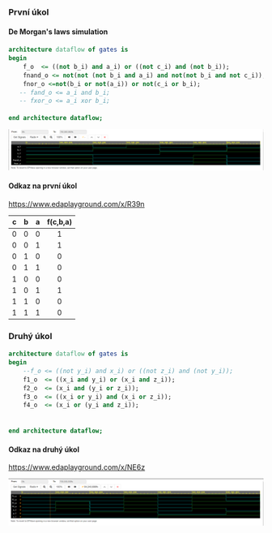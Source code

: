 ### První úkol
#### De Morgan's laws simulation

```vhdl
architecture dataflow of gates is
begin
    f_o  <= ((not b_i) and a_i) or ((not c_i) and (not b_i));
    fnand_o <= not(not (not b_i and a_i) and not(not b_i and not c_i));
    fnor_o <=not(b_i or not(a_i)) or not(c_i or b_i);
   -- fand_o <= a_i and b_i;
   -- fxor_o <= a_i xor b_i;

end architecture dataflow;
```

![Demorgan Sim](images/DemorganSimulation.png)

#### Odkaz na první úkol
https://www.edaplayground.com/x/R39n

| **c** | **b** |**a** | **f(c,b,a)** |
| :-: | :-: | :-: | :-: |
| 0 | 0 | 0 | 1 |
| 0 | 0 | 1 | 1 |
| 0 | 1 | 0 | 0 |
| 0 | 1 | 1 | 0 |
| 1 | 0 | 0 | 0 |
| 1 | 0 | 1 | 1 |
| 1 | 1 | 0 | 0 |
| 1 | 1 | 1 | 0 |

### Druhý úkol
```vhdl
architecture dataflow of gates is
begin
    --f_o <= ((not y_i) and x_i) or ((not z_i) and (not y_i));
    f1_o  <= ((x_i and y_i) or (x_i and z_i));
    f2_o  <= (x_i and (y_i or z_i));
    f3_o  <= ((x_i or y_i) and (x_i or z_i));
    f4_o  <= (x_i or (y_i and z_i));
  

end architecture dataflow;
``` 

#### Odkaz na druhý úkol
https://www.edaplayground.com/x/NE6z

![Distributive Laws](images/DistributiveLaws.png)